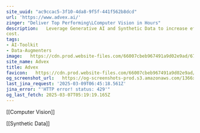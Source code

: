 ```yaml
---
site_uuid: "ac9ccac5-3f10-4da8-9f5f-441f562b8dcd"
url: 'https://www.advex.ai/'
zinger: "Deliver Top Performing\LComputer Vision in Hours"
description:   Leverage Generative AI and Synthetic Data to increase efficiency and reduce
cost.
tags:
- AI-Toolkit
- Data-Augmenters
image:   https://cdn.prod.website-files.com/66007cbeb967491a9d02e9ad/677ba6a73a963e5e6ed7594f_Advex-webclip-256.png
site_name: Advex
title: Advex
favicon:   https://cdn.prod.website-files.com/66007cbeb967491a9d02e9ad/677d5394c5731b4671b03a9b_Advex-favicon-16x16.png
og_screenshot_url:   https://og-screenshots-prod.s3.amazonaws.com/1366x768/80/false/60ad133053803c797828bd814e6d5d3fa916e171d095e56f260bb3ded608aea4.jpeg
last_jina_request: '2025-03-09T06:45:18.561Z'
jina_error: "'HTTP error! status: 429'"
og_last_fetch: 2025-03-07T05:19:19.165Z
---
```

[[Computer Vision]]

[[Synthetic Data]]

